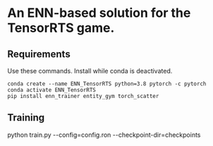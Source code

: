 # An ENN-based solution for the TensorRTS game.
## Requirements
Use these commands.
Install while conda is deactivated.
```
conda create --name ENN_TensorRTS python=3.8 pytorch -c pytorch
conda activate ENN_TensorRTS
pip install enn_trainer entity_gym torch_scatter
```

## Training
python train.py --config=config.ron --checkpoint-dir=checkpoints